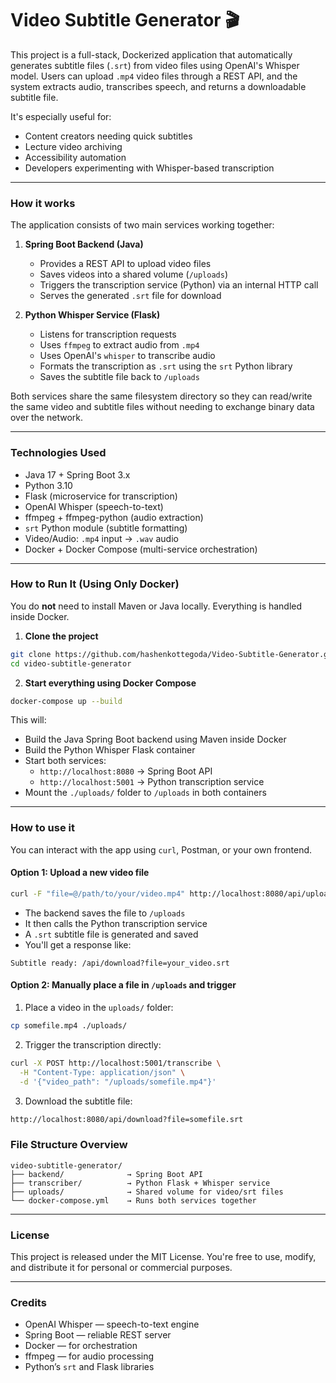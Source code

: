 # Video Subtitle Generator 🎬

This project is a full-stack, Dockerized application that automatically generates subtitle files (`.srt`) from video files using OpenAI's Whisper model. Users can upload `.mp4` video files through a REST API, and the system extracts audio, transcribes speech, and returns a downloadable subtitle file.

It's especially useful for:

- Content creators needing quick subtitles
- Lecture video archiving
- Accessibility automation
- Developers experimenting with Whisper-based transcription

---

### How it works

The application consists of two main services working together:

1. **Spring Boot Backend (Java)**

   - Provides a REST API to upload video files
   - Saves videos into a shared volume (`/uploads`)
   - Triggers the transcription service (Python) via an internal HTTP call
   - Serves the generated `.srt` file for download

2. **Python Whisper Service (Flask)**
   - Listens for transcription requests
   - Uses `ffmpeg` to extract audio from `.mp4`
   - Uses OpenAI's `whisper` to transcribe audio
   - Formats the transcription as `.srt` using the `srt` Python library
   - Saves the subtitle file back to `/uploads`

Both services share the same filesystem directory so they can read/write the same video and subtitle files without needing to exchange binary data over the network.

---

### Technologies Used

- Java 17 + Spring Boot 3.x
- Python 3.10
- Flask (microservice for transcription)
- OpenAI Whisper (speech-to-text)
- ffmpeg + ffmpeg-python (audio extraction)
- `srt` Python module (subtitle formatting)
- Video/Audio: `.mp4` input → `.wav` audio
- Docker + Docker Compose (multi-service orchestration)

---

### How to Run It (Using Only Docker)

You do **not** need to install Maven or Java locally. Everything is handled inside Docker.

1. **Clone the project**

```bash
git clone https://github.com/hashenkottegoda/Video-Subtitle-Generator.git
cd video-subtitle-generator
```

2. **Start everything using Docker Compose**

```bash
docker-compose up --build
```

This will:

- Build the Java Spring Boot backend using Maven inside Docker
- Build the Python Whisper Flask container
- Start both services:
  - `http://localhost:8080` → Spring Boot API
  - `http://localhost:5001` → Python transcription service
- Mount the `./uploads/` folder to `/uploads` in both containers

---

### How to use it

You can interact with the app using `curl`, Postman, or your own frontend.

#### Option 1: Upload a new video file

```bash
curl -F "file=@/path/to/your/video.mp4" http://localhost:8080/api/upload
```

- The backend saves the file to `/uploads`
- It then calls the Python transcription service
- A `.srt` subtitle file is generated and saved
- You'll get a response like:

```
Subtitle ready: /api/download?file=your_video.srt
```

#### Option 2: Manually place a file in `/uploads` and trigger

1. Place a video in the `uploads/` folder:

```bash
cp somefile.mp4 ./uploads/
```

2. Trigger the transcription directly:

```bash
curl -X POST http://localhost:5001/transcribe \
  -H "Content-Type: application/json" \
  -d '{"video_path": "/uploads/somefile.mp4"}'
```

3. Download the subtitle file:

```bash
http://localhost:8080/api/download?file=somefile.srt
```

### File Structure Overview

```
video-subtitle-generator/
├── backend/              → Spring Boot API
├── transcriber/          → Python Flask + Whisper service
├── uploads/              → Shared volume for video/srt files
└── docker-compose.yml    → Runs both services together
```

---

### License

This project is released under the MIT License. You're free to use, modify, and distribute it for personal or commercial purposes.

---

### Credits

- OpenAI Whisper — speech-to-text engine
- Spring Boot — reliable REST server
- Docker — for orchestration
- ffmpeg — for audio processing
- Python’s `srt` and Flask libraries
